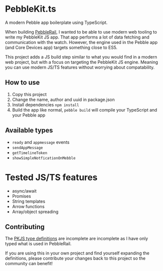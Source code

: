 # PebbleKit.ts

A modern Pebble app boilerplate using TypeScript.

When building [PebbleRail](https://github.com/jccit/pebblerail), I wanted to be able to use modern web tooling to write my PebbleKit JS app. That app performs a lot of data fetching and communication with the watch. However, the engine used in the Pebble app (and Core Devices app) targets something close to ES5.

This project adds a JS build step similar to what you would find in a modern web project, but with a focus on targeting the PebbleKit JS engine. Meaning you can use modern JS/TS features without worrying about compatability.

## How to use

1. Copy this project
2. Change the name, author and uuid in package.json
3. Install dependencies `npm install`
4. Build the app like normal, `pebble build` will compile your TypeScript and your Pebble app

## Available types

- `ready` and `appmessage` events
- `sendAppMessage`
- `getTimelineToken`
- `showSimpleNotficationOnMebble`

# Tested JS/TS features

- async/await
- Promises
- String templates
- Arrow functions
- Array/object spreading

## Contributing

The [PKJS type definitions](https://github.com/jccit/PebbleKit.ts/blob/main/src/ts/pebble.d.ts) are incomplete are incomplete as I have only typed what is used in PebbleRail.

If you are using this in your own project and find yourself expanding the definitions, please contribute your changes back to this project so the community can benefit!
